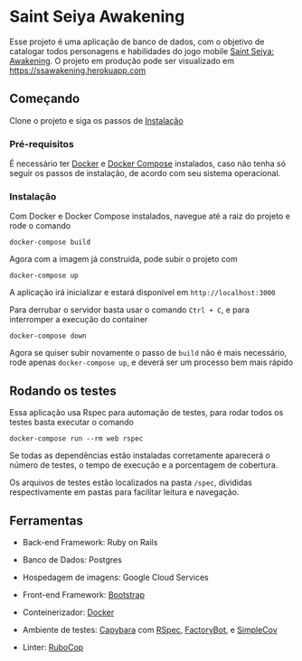 # Saint Seiya Awakening

Esse projeto é uma aplicação de banco de dados, com o objetivo de catalogar todos personagens e habilidades do jogo mobile [Saint Seiya: Awakening](https://play.google.com/store/apps/details?id=com.tencent.tmgp.ssksea&hl=en). O projeto em produção pode ser visualizado em https://ssawakening.herokuapp.com

## Começando

Clone o projeto e siga os passos de [Instalação](#Instalação) 

### Pré-requisitos

É necessário ter [Docker](https://docs.docker.com/install/) e [Docker Compose](https://docs.docker.com/compose/install/) instalados, caso não tenha só seguir os passos de instalação, de acordo com seu sistema operacional.

### Instalação

Com Docker e Docker Compose instalados, navegue até a raiz do projeto e rode o comando

```
docker-compose build
```

Agora com a imagem já construida, pode subir o projeto com 

```
docker-compose up
```

A aplicação irá inicializar e estará disponível em `http://localhost:3000`

Para derrubar o servidor basta usar o comando `Ctrl + C`, e para interromper a execução do container 

```
docker-compose down
```

Agora se quiser subir novamente o passo de `build` não é mais necessário, rode apenas `docker-compose up`, e deverá ser um processo bem mais rápido

## Rodando os testes

Essa aplicação usa Rspec para automação de testes, para rodar todos os testes basta executar o comando

```
docker-compose run --rm web rspec
```

Se todas as dependências estão instaladas corretamente aparecerá o número de testes, o tempo de execução e a porcentagem de cobertura.

Os arquivos de testes estão localizados na pasta `/spec`, divididas respectivamente em pastas para facilitar leitura e navegação.

## Ferramentas 

- Back-end Framework: Ruby on Rails

- Banco de Dados: Postgres

- Hospedagem de imagens: Google Cloud Services

- Front-end Framework: [Bootstrap](https://github.com/twbs/bootstrap)

- Conteinerizador: [Docker](https://www.docker.com)

- Ambiente de testes: [Capybara](https://github.com/teamcapybara/capybara) com [RSpec](https://github.com/rspec/rspec-rails), [FactoryBot](https://github.com/thoughtbot/factory_bot_rails), e [SimpleCov](https://github.com/colszowka/simplecov)

- Linter: [RuboCop](https://github.com/rubocop-hq/rubocop)
